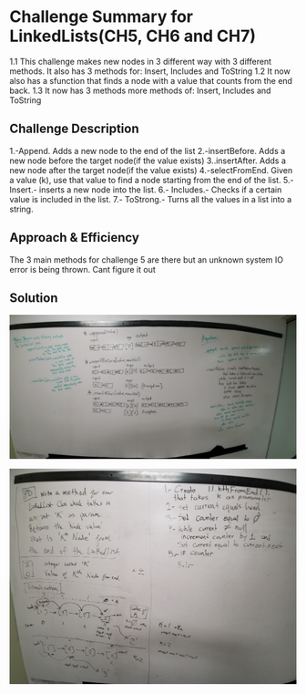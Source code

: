 # Challenge Summary for LinkedLists(CH5, CH6 and CH7)
1.1 This challenge makes new nodes in 3 different way with 3 different methods. It also has 3 methods for: Insert, Includes and ToString
1.2 It now also has a sfunction that finds a node with a value that counts from the end back.
1.3 It now has 3 methods more methods of: Insert, Includes and ToString

## Challenge Description
1.-Append. Adds a new node to the end of the list
2.-insertBefore. Adds a new node before the target node(if the value exists)
3..insertAfter. Adds a new node after the target node(if the value exists)
4.-selectFromEnd. Given a value (k), use that value to find a node starting from the end of the list.
5.-Insert.- inserts a new node into the list.
6.- Includes.- Checks if a certain value is included in the list.
7.- ToStrong.- Turns all the values in a list into a string.

## Approach & Efficiency
The 3 main methods for challenge 5 are there but an unknown system IO error is being thrown. Cant figure it out

## Solution
![Image 1](https://github.com/Alejandroid101/data-structures-and-algorithms-401c/blob/master/assets/CH5-6LinkedLists.jpg?raw=true)

![Image 1](https://github.com/Alejandroid101/data-structures-and-algorithms-401c/blob/master/assets/CH7LinkedLists.jpg?raw=true)


